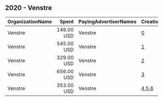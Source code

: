 ## 2020 - Venstre 
|OrganizationName|Spent|PayingAdvertiserNames|CreativeUrls|Impressions|Genders|AgeBrackets|CountryCodes|BillingAddresses|CandidateBallotInformation|
|:---|---:|:---|:---|---:|:---|:---|:---|:---|:---|
|Venstre|149.00 USD|Venstre|[0](https://www.snap.com/political-ads/asset/8c9026617d8d1545f291e48be3fee326fd985384d892f5023718194533f032e9?mediaType=mp4)|18,205||17-25|norway|NO||
|Venstre|545.00 USD|Venstre|[1](https://www.snap.com/political-ads/asset/4f68d6b4611e1e50a7078dbc6e9700ab2f5848b97d595758e073ecd26ce2a789?mediaType=mp4)|294,947||17-24|norway|NO||
|Venstre|329.00 USD|Venstre|[2](https://www.snap.com/political-ads/asset/001daa3bade738bc3341c6463273370e8d0df0867caabd85c85ea2016e98be5e?mediaType=mp4)|40,737||17-24|norway|NO||
|Venstre|656.00 USD|Venstre|[3](https://www.snap.com/political-ads/asset/db5b6baef8153b072c6db93e33c43a31aeeaeb44717b8176d295baeb6faa3b33?mediaType=mp4)|80,704||17-24|norway|NO||
|Venstre|353.00 USD|Venstre|[4](https://www.snap.com/political-ads/asset/fec02485253e49e6caf908ede87637f74438a047725861d729295075b650c0a1?mediaType=mp4),[5](https://www.snap.com/political-ads/asset/842fd6d96386dbf4ff59b1cb5ab8bca29a05365ca884f06c5458ff5a24704c88?mediaType=mp4),[6](https://www.snap.com/political-ads/asset/71f04541d776a57f5686e501b55da1b7a93f5407af1ef850ca3aa135b4001e0b?mediaType=mp4)|907,044||17-24|norway|NO||
